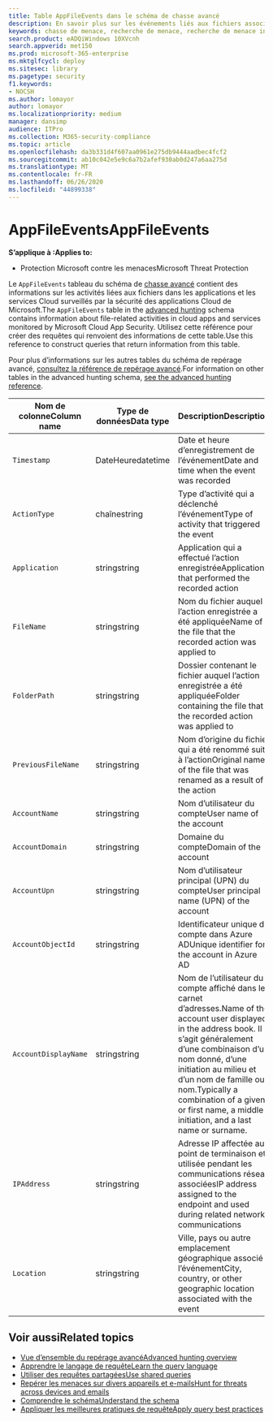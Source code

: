 ```yaml
---
title: Table AppFileEvents dans le schéma de chasse avancé
description: En savoir plus sur les événements liés aux fichiers associés aux applications et services Cloud dans le tableau AppFileEvents du schéma de chasse avancé
keywords: chasse de menace, recherche de menace, recherche de menace informatique, protection contre les menaces Microsoft, Microsoft 365, MTP, M365, recherche, requête, télémétrie, référence de schéma, Kusto, table, colonne, type de données, description, AppFileEvents, sécurité des applications Cloud, MCAS
search.product: eADQiWindows 10XVcnh
search.appverid: met150
ms.prod: microsoft-365-enterprise
ms.mktglfcycl: deploy
ms.sitesec: library
ms.pagetype: security
f1.keywords:
- NOCSH
ms.author: lomayor
author: lomayor
ms.localizationpriority: medium
manager: dansimp
audience: ITPro
ms.collection: M365-security-compliance
ms.topic: article
ms.openlocfilehash: da3b331d4f607aa0961e275db9444aadbec4fcf2
ms.sourcegitcommit: ab10c042e5e9c6a7b2afef930ab0d247a6aa275d
ms.translationtype: MT
ms.contentlocale: fr-FR
ms.lasthandoff: 06/26/2020
ms.locfileid: "44899338"
---
```

# <a name="appfileevents"></a><span data-ttu-id="56391-104">AppFileEvents</span><span class="sxs-lookup"><span data-stu-id="56391-104">AppFileEvents</span></span>

<span data-ttu-id="56391-105">**S’applique à :**</span><span class="sxs-lookup"><span data-stu-id="56391-105">**Applies to:**</span></span>
- <span data-ttu-id="56391-106">Protection Microsoft contre les menaces</span><span class="sxs-lookup"><span data-stu-id="56391-106">Microsoft Threat Protection</span></span>

<span data-ttu-id="56391-107">Le `AppFileEvents` tableau du schéma de [chasse avancé](advanced-hunting-overview.md) contient des informations sur les activités liées aux fichiers dans les applications et les services Cloud surveillés par la sécurité des applications Cloud de Microsoft.</span><span class="sxs-lookup"><span data-stu-id="56391-107">The `AppFileEvents` table in the [advanced hunting](advanced-hunting-overview.md) schema contains information about file-related activities in cloud apps and services monitored by Microsoft Cloud App Security.</span></span> <span data-ttu-id="56391-108">Utilisez cette référence pour créer des requêtes qui renvoient des informations de cette table.</span><span class="sxs-lookup"><span data-stu-id="56391-108">Use this reference to construct queries that return information from this table.</span></span>

<span data-ttu-id="56391-109">Pour plus d’informations sur les autres tables du schéma de repérage avancé, [consultez la référence de repérage avancé](advanced-hunting-schema-tables.md).</span><span class="sxs-lookup"><span data-stu-id="56391-109">For information on other tables in the advanced hunting schema, [see the advanced hunting reference](advanced-hunting-schema-tables.md).</span></span>

| <span data-ttu-id="56391-110">Nom de colonne</span><span class="sxs-lookup"><span data-stu-id="56391-110">Column name</span></span> | <span data-ttu-id="56391-111">Type de données</span><span class="sxs-lookup"><span data-stu-id="56391-111">Data type</span></span> | <span data-ttu-id="56391-112">Description</span><span class="sxs-lookup"><span data-stu-id="56391-112">Description</span></span> |
|-------------|-----------|-------------|
| `Timestamp` | <span data-ttu-id="56391-113">DateHeure</span><span class="sxs-lookup"><span data-stu-id="56391-113">datetime</span></span> | <span data-ttu-id="56391-114">Date et heure d’enregistrement de l’événement</span><span class="sxs-lookup"><span data-stu-id="56391-114">Date and time when the event was recorded</span></span> |
| `ActionType` | <span data-ttu-id="56391-115">chaîne</span><span class="sxs-lookup"><span data-stu-id="56391-115">string</span></span> | <span data-ttu-id="56391-116">Type d’activité qui a déclenché l’événement</span><span class="sxs-lookup"><span data-stu-id="56391-116">Type of activity that triggered the event</span></span> |
| `Application` | <span data-ttu-id="56391-117">string</span><span class="sxs-lookup"><span data-stu-id="56391-117">string</span></span> | <span data-ttu-id="56391-118">Application qui a effectué l’action enregistrée</span><span class="sxs-lookup"><span data-stu-id="56391-118">Application that performed the recorded action</span></span> |
| `FileName` | <span data-ttu-id="56391-119">string</span><span class="sxs-lookup"><span data-stu-id="56391-119">string</span></span> | <span data-ttu-id="56391-120">Nom du fichier auquel l’action enregistrée a été appliquée</span><span class="sxs-lookup"><span data-stu-id="56391-120">Name of the file that the recorded action was applied to</span></span> |
| `FolderPath` | <span data-ttu-id="56391-121">string</span><span class="sxs-lookup"><span data-stu-id="56391-121">string</span></span> | <span data-ttu-id="56391-122">Dossier contenant le fichier auquel l’action enregistrée a été appliquée</span><span class="sxs-lookup"><span data-stu-id="56391-122">Folder containing the file that the recorded action was applied to</span></span> |
| `PreviousFileName` | <span data-ttu-id="56391-123">string</span><span class="sxs-lookup"><span data-stu-id="56391-123">string</span></span> | <span data-ttu-id="56391-124">Nom d’origine du fichier qui a été renommé suite à l’action</span><span class="sxs-lookup"><span data-stu-id="56391-124">Original name of the file that was renamed as a result of the action</span></span> |
| `AccountName` | <span data-ttu-id="56391-125">string</span><span class="sxs-lookup"><span data-stu-id="56391-125">string</span></span> | <span data-ttu-id="56391-126">Nom d’utilisateur du compte</span><span class="sxs-lookup"><span data-stu-id="56391-126">User name of the account</span></span> |
| `AccountDomain` | <span data-ttu-id="56391-127">string</span><span class="sxs-lookup"><span data-stu-id="56391-127">string</span></span> | <span data-ttu-id="56391-128">Domaine du compte</span><span class="sxs-lookup"><span data-stu-id="56391-128">Domain of the account</span></span> |
| `AccountUpn` | <span data-ttu-id="56391-129">string</span><span class="sxs-lookup"><span data-stu-id="56391-129">string</span></span> | <span data-ttu-id="56391-130">Nom d’utilisateur principal (UPN) du compte</span><span class="sxs-lookup"><span data-stu-id="56391-130">User principal name (UPN) of the account</span></span> |
| `AccountObjectId` | <span data-ttu-id="56391-131">string</span><span class="sxs-lookup"><span data-stu-id="56391-131">string</span></span> | <span data-ttu-id="56391-132">Identificateur unique du compte dans Azure AD</span><span class="sxs-lookup"><span data-stu-id="56391-132">Unique identifier for the account in Azure AD</span></span> |
| `AccountDisplayName` | <span data-ttu-id="56391-133">string</span><span class="sxs-lookup"><span data-stu-id="56391-133">string</span></span> | <span data-ttu-id="56391-134">Nom de l’utilisateur du compte affiché dans le carnet d’adresses.</span><span class="sxs-lookup"><span data-stu-id="56391-134">Name of the account user displayed in the address book.</span></span> <span data-ttu-id="56391-135">Il s’agit généralement d’une combinaison d’un nom donné, d’une initiation au milieu et d’un nom de famille ou nom.</span><span class="sxs-lookup"><span data-stu-id="56391-135">Typically a combination of a given or first name, a middle initiation, and a last name or surname.</span></span> |
| `IPAddress` | <span data-ttu-id="56391-136">string</span><span class="sxs-lookup"><span data-stu-id="56391-136">string</span></span> | <span data-ttu-id="56391-137">Adresse IP affectée au point de terminaison et utilisée pendant les communications réseau associées</span><span class="sxs-lookup"><span data-stu-id="56391-137">IP address assigned to the endpoint and used during related network communications</span></span> |
| `Location` | <span data-ttu-id="56391-138">string</span><span class="sxs-lookup"><span data-stu-id="56391-138">string</span></span> | <span data-ttu-id="56391-139">Ville, pays ou autre emplacement géographique associé à l’événement</span><span class="sxs-lookup"><span data-stu-id="56391-139">City, country, or other geographic location associated with the event</span></span> |

## <a name="related-topics"></a><span data-ttu-id="56391-140">Voir aussi</span><span class="sxs-lookup"><span data-stu-id="56391-140">Related topics</span></span>
- [<span data-ttu-id="56391-141">Vue d’ensemble du repérage avancé</span><span class="sxs-lookup"><span data-stu-id="56391-141">Advanced hunting overview</span></span>](advanced-hunting-overview.md)
- [<span data-ttu-id="56391-142">Apprendre le langage de requête</span><span class="sxs-lookup"><span data-stu-id="56391-142">Learn the query language</span></span>](advanced-hunting-query-language.md)
- [<span data-ttu-id="56391-143">Utiliser des requêtes partagées</span><span class="sxs-lookup"><span data-stu-id="56391-143">Use shared queries</span></span>](advanced-hunting-shared-queries.md)
- [<span data-ttu-id="56391-144">Repérer les menaces sur divers appareils et e-mails</span><span class="sxs-lookup"><span data-stu-id="56391-144">Hunt for threats across devices and emails</span></span>](advanced-hunting-query-emails-devices.md)
- [<span data-ttu-id="56391-145">Comprendre le schéma</span><span class="sxs-lookup"><span data-stu-id="56391-145">Understand the schema</span></span>](advanced-hunting-schema-tables.md)
- [<span data-ttu-id="56391-146">Appliquer les meilleures pratiques de requête</span><span class="sxs-lookup"><span data-stu-id="56391-146">Apply query best practices</span></span>](advanced-hunting-best-practices.md)
